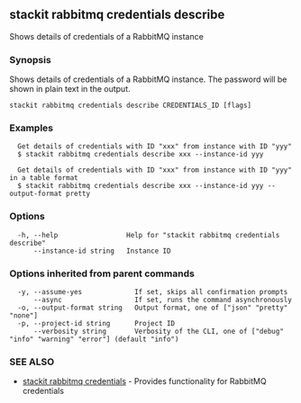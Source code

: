 ## stackit rabbitmq credentials describe

Shows details of credentials of a RabbitMQ instance

### Synopsis

Shows details of credentials of a RabbitMQ instance. The password will be shown in plain text in the output.

```
stackit rabbitmq credentials describe CREDENTIALS_ID [flags]
```

### Examples

```
  Get details of credentials with ID "xxx" from instance with ID "yyy"
  $ stackit rabbitmq credentials describe xxx --instance-id yyy

  Get details of credentials with ID "xxx" from instance with ID "yyy" in a table format
  $ stackit rabbitmq credentials describe xxx --instance-id yyy --output-format pretty
```

### Options

```
  -h, --help                 Help for "stackit rabbitmq credentials describe"
      --instance-id string   Instance ID
```

### Options inherited from parent commands

```
  -y, --assume-yes             If set, skips all confirmation prompts
      --async                  If set, runs the command asynchronously
  -o, --output-format string   Output format, one of ["json" "pretty" "none"]
  -p, --project-id string      Project ID
      --verbosity string       Verbosity of the CLI, one of ["debug" "info" "warning" "error"] (default "info")
```

### SEE ALSO

* [stackit rabbitmq credentials](./stackit_rabbitmq_credentials.md)	 - Provides functionality for RabbitMQ credentials


